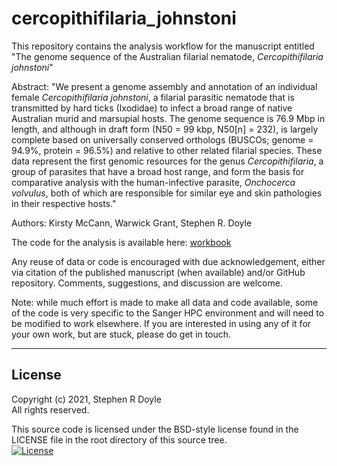 # cercopithifilaria_johnstoni


This repository contains the analysis workflow for the manuscript entitled "The genome sequence of the Australian filarial nematode, *Cercopithifilaria johnstoni*"

Abstract: "We present a genome assembly and annotation of an individual female *Cercopithifilaria johnstoni*, a filarial parasitic nematode that is transmitted by hard ticks (Ixodidae) to infect a broad range of native Australian murid and marsupial hosts. The genome sequence is 76.9 Mbp in length, and although in draft form (N50 = 99 kbp, N50[n] = 232), is largely complete based on universally conserved orthologs (BUSCOs; genome = 94.9%, protein = 96.5%) and relative to other related filarial species. These data represent the first genomic resources for the genus *Cercopithifilaria*, a group of parasites that have a broad host range, and form the basis for comparative analysis with the human-infective parasite, *Onchocerca volvulus*, both of which are responsible for similar eye and skin pathologies in their respective hosts."

Authors: Kirsty McCann, Warwick Grant, Stephen R. Doyle

The code for the analysis is available here: [workbook](03_code/cercopithifilaria_johnstoni.workbook.md)

Any reuse of data or code is encouraged with due acknowledgement, either via citation of the published manuscript (when available) and/or GitHub repository. Comments, suggestions, and discussion are welcome.

Note: while much effort is made to make all data and code available, some of the code is very specific to the Sanger HPC environment and will need to be modified to work elsewhere. If you are interested in using any of it for your own work, but are stuck, please do get in touch.

******
## License
Copyright (c) 2021, Stephen R Doyle  
All rights reserved.

This source code is licensed under the BSD-style license found in the LICENSE file in the root directory of this source tree.  
[![License](https://img.shields.io/badge/License-BSD%203--Clause-blue.svg)](https://opensource.org/licenses/BSD-3-Clause)
